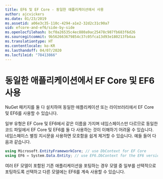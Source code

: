 ```yaml
---
title: EF6 및 EF Core - 동일한 애플리케이션에서 사용
author: ajcvickers
ms.date: 01/23/2019
ms.assetid: a06e3c35-110c-4294-a1e2-32d2c31c90a7
uid: efcore-and-ef6/side-by-side
ms.openlocfilehash: bcf0a26535c4ec880a9ac25478c987fb683f6d26
ms.sourcegitcommit: 9b562663679854c37c05fca13d93e180213fb4aa
ms.translationtype: HT
ms.contentlocale: ko-KR
ms.lasthandoff: 04/07/2020
ms.locfileid: "78413866"
---
```

# <a name="using-ef-core-and-ef6-in-the-same-application"></a>동일한 애플리케이션에서 EF Core 및 EF6 사용

NuGet 패키지를 둘 다 설치하여 동일한 애플리케이션 또는 라이브러리에서 EF Core 및 EF6를 사용할 수 있습니다.

일부 유형은 EF Core 및 EF6에서 같은 이름을 가지며 네임스페이스만 다르므로 동일한 코드 파일에서 EF Core 및 EF6를 둘 다 사용하는 것이 이해하기 어려울 수 있습니다. 네임스페이스 별칭 지시문을 사용하면 모호함을 쉽게 제거할 수 있습니다. 예들 들어 다음과 같습니다.

``` csharp
using Microsoft.EntityFrameworkCore; // use DbContext for EF Core
using EF6 = System.Data.Entity; // use EF6.DbContext for the EF6 version
```

여러 EF 모델이 포함된 기존 애플리케이션을 포팅하는 경우 모델 중 일부를 선택적으로 포팅하도록 선택하고 다른 모델에는 EF6를 계속 사용할 수 있습니다.
